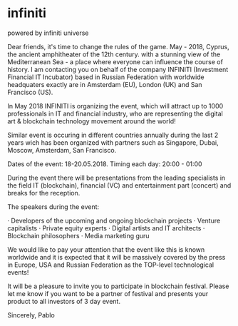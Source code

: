 # infiniti

powered by infiniti universe

Dear friends, it's time to change the rules of the game. May - 2018, Cyprus, the ancient amphitheater of the 12th century. with a stunning view of the Mediterranean Sea - a place where everyone can influence the course of history. I am contacting you on behalf of the company INFINITI (Investment Financial IT Incubator) based in Russian Federation with worldwide headquaters exactly are in Amsterdam (EU), London (UK) and San Francisco (US).

In May 2018 INFINITI is organizing the event, which will attract up to 1000 professionals in IT and financial industry, who are representing the digital art & blockchain technology movement around the world!

Similar event is occuring in different countries annually during the last 2 years wich has been organized with partners such as Singapore, Dubai, Moscow, Amsterdam, San Francisco.

Dates of the event: 18-20.05.2018. 
Timing each day: 20:00 - 01:00

During the event there will be presentations from the leading specialists in the field IT (blockchain), financial (VC) and entertainment part (concert) and breaks for the reception.

The speakers during the event: 

· Developers of the upcoming and ongoing blockchain projects
· Venture capitalists 
· Private equity experts
· Digital artists and IT architects 
· Blockchain philosophers
· Media marketing guru

We would like to pay your attention that the event like this is known worldwide and it is expected that it will be massively covered by the press in Europe, USA and Russian Federation as the TOP-level technological events!

It will be a pleasure to invite you to participate in blockchain festival. Please let me know if you want to be a partner of festival and presents your product to all investors of 3 day event. 

Sincerely, Pablo
